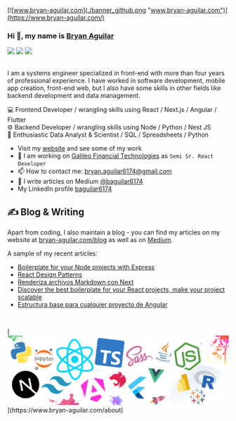 [![www.bryan-aguilar.com](./banner_github.png "www.bryan-aguilar.com")](https://www.bryan-aguilar.com/)

### Hi 👋, my name is [Bryan Aguilar](https://www.bryan-aguilar.com/)

<div> 
  <a href = "mailto:bryan.aguilar6174@gmail.com"><img src="https://img.shields.io/badge/-Gmail-%23333?style=for-the-badge&logo=gmail&logoColor=white" target="_blank"></a>
  <a href="https://www.linkedin.com/in/baguilar6174/" target="_blank"><img src="https://img.shields.io/badge/-LinkedIn-%230077B5?style=for-the-badge&logo=linkedin&logoColor=white" target="_blank"></a>
  <a href="https://baguilar6174.medium.com" target="_blank"><img src="https://img.shields.io/badge/Medium-12100E?style=for-the-badge&logo=medium&logoColor=white" target="_blank"></a>  
</div>

<br/>

I am a systems engineer specialized in front-end with more than four years of professional experience. I have worked in software development, mobile app creation, front-end web, but I also have some skills in other fields like backend development and data management.

💻 Frontend Developer / wrangling skills using React / Next.js / Angular / Flutter <br/>
⚙ Backend Developer / wrangling skills using Node / Python / Nest JS <br/>
📖 Enthusiastic Data Analyst & Scientist / SQL / Spreadsheets / Python

- Visit my [website](https://www.bryan-aguilar.com/) and see some of my work
- 🔭 I am working on [Galileo Financial Technologies](https://www.galileo-ft.com/) as `Semi Sr. React Developer`
- 📫 How to contact me: [bryan.aguilar6174@gmail.com](mailto:bryan.aguilar6174@gmail.com)
- 📝 I write articles on Medium [@baguilar6174](https://baguilar6174.medium.com/) 
- My LinkedIn profile [baguilar6174](https://www.linkedin.com/in/baguilar6174/)

## &#x270d; Blog & Writing

Apart from coding, I also maintain a blog - you can find my articles on my website at [bryan-aguilar.com/blog](https://www.bryan-aguilar.com/blog/) as well as on [Medium](https://baguilar6174.medium.com/).

A sample of my recent articles:

<!-- BLOG-POST-LIST:START -->
- [Boilerplate for your Node projects with Express](https://baguilar6174.medium.com/boilerplate-for-your-node-projects-with-express-add98ea89c9f)
- [React Design Patterns](https://medium.com/@baguilar6174/react-design-patterns-6ab55c5ebafb)
- [Renderiza archivos Markdown con Next](https://medium.com/@baguilar6174/renderiza-archivos-markdown-con-next-f160fbce73ea)
- [Discover the best boilerplate for your React projects, make your project scalable](https://medium.com/@baguilar6174/arquitectura-escalable-para-proyectos-de-react-ce8520071ca4)
- [Estructura base para cualquier proyecto de Angular](https://baguilar6174.medium.com/estructura-base-para-cualquier-proyecto-de-angular-6a035a27bfcf)
<!-- BLOG-POST-LIST:END -->

<br/>

[![Tech Stack](./tech_stack.png "www.bryan-aguilar.com")](https://www.bryan-aguilar.com/about)
